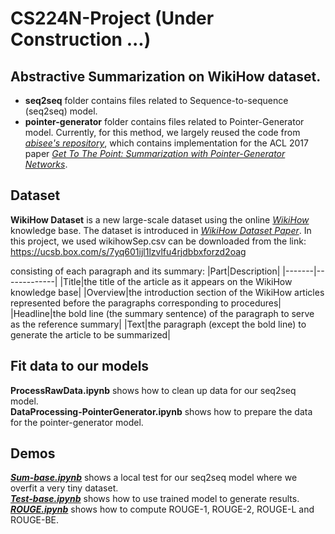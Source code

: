 # CS224N-Project (Under Construction ...)
## Abstractive Summarization on WikiHow dataset.
- **seq2seq** folder contains files related to Sequence-to-sequence (seq2seq) model.
- **pointer-generator** folder contains files related to Pointer-Generator model. Currently, for this method, we largely reused the code from *[abisee's repository]( https://github.com/becxer/pointer-generator/)*, which contains implementation for the ACL 2017 paper *[Get To The Point: Summarization with Pointer-Generator Networks](https://arxiv.org/abs/1704.04368)*. 


## Dataset
**WikiHow Dataset** is a new large-scale dataset using the online *[WikiHow](http://www.wikihow.com/)* knowledge base. The dataset is introduced in *[WikiHow Dataset Paper](https://arxiv.org/abs/1810.09305)*. In this project, we used wikihowSep.csv can be downloaded from the link: https://ucsb.box.com/s/7yq601ijl1lzvlfu4rjdbbxforzd2oag

consisting of each paragraph and its summary:
|Part|Description|
|-------|-------------|
|Title|the title of the article as it appears on the WikiHow knowledge base|
|Overview|the introduction section of the WikiHow articles represented before the paragraphs corresponding to procedures|
|Headline|the bold line (the summary sentence) of the paragraph to serve as the reference summary|
|Text|the paragraph (except the bold line) to generate the article to be summarized|

## Fit data to our models
**ProcessRawData.ipynb** shows how to clean up data for our seq2seq model.<br>
**DataProcessing-PointerGenerator.ipynb** shows how to prepare the data for the pointer-generator model.

## Demos
*[**Sum-base.ipynb**](https://github.com/JunwenBu/CS224N-Project/blob/master/Sum-base.ipynb)* shows a local test for our seq2seq model where we overfit a very tiny dataset. <br>
*[**Test-base.ipynb**](https://github.com/JunwenBu/CS224N-Project/blob/master/Test-base.ipynb)* shows how to use trained model to generate results. <br>
*[**ROUGE.ipynb**](https://github.com/JunwenBu/CS224N-Project/blob/master/ROUGE.ipynb)* shows how to compute ROUGE-1, ROUGE-2, ROUGE-L and ROUGE-BE. <br>
